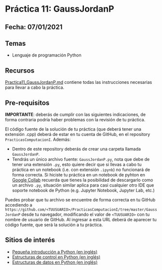 # Práctica 11: GaussJordanP

## Fecha: 07/01/2021

## Temas
* Lenguaje de programación Python

## Recursos

[Practica11_GaussJordanP.md](Practica11_GaussJordanP.md) contiene todas las instrucciones necesarias para llevar a cabo la práctica.

## Pre-requisitos

**IMPORTANTE**: deberás de cumplir con las siguientes indicaciones, de forma contraria podría haber problemas con la revisión de tu práctica.

El código fuente de la solución de tu práctica (que deberá tener una extensión .cpp) deberá de estar en tu cuenta de GitHub, en el repository `PracticasComputacionI`. Además:
* Dentro de este repository deberás de crear una carpeta llamada `GaussJordanP`.
* Tendrás un único archivo fuente: `GaussJordanP.py`, nota que debe de tener una extensión `.py`, esto quiere decir que si llevas a cabo tu práctica en un notebook (i.e. con extensión `.ipynb`) no funcionará de forma correcta. Si hiciste tu práctica en un notebook de pyhton en [Google Collab](https://colab.research.google.com/) recuerda que tienes la posibilidad de descargarlo como un archivo `.py`, situación similar aplica para casi cualquier otro IDE que soporte notebook de Python (e.g. Jupyter Notebook, Jupyter Lab, etc.)

Puedes probar que tu archivo se encuentre de forma correcta en tu GitHub accediendo a `https://github.com/<TUUSUARIO>/PracticasComputacionI/tree/master/GaussJordanP` desde tu navegador, modificando el valor de `<TUUSUARIO>` con tu nombre de usuario de GitHub. Al ingresar a esta URL deberá de aparecer tu código fuente, que será la solución a tu práctica.

## Sitios de interés

* [Pequeña introducción a Python (en inglés)](https://docs.python.org/3/tutorial/introduction.html)
* [Estructuras de control en Python (en inglés)](https://docs.python.org/3/tutorial/controlflow.html)
* [Estructuras de datos en Python (en inglés)](https://docs.python.org/3/tutorial/datastructures.html)
